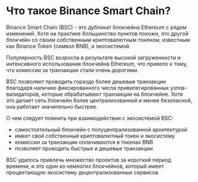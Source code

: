 # Что такое Binance Smart Chain?

Binance Smart Chain (BSC) - это дубликат блокчейна Ethereum с рядом изменений. Хотя на практике большинство пунктов похожи, это другой блокчейн со своим собственным криптовалютным токеном, известным как Binance Token (символ BNB), и экосистемой.

Популярность BSC возросла в результате высокой загруженности и интенсивного использования блокчейна Ethereum, что привело к тому, что комиссии за транзакции стали очень дорогими.

BSC позволяет проводить гораздо более дешевые транзакции благодаря наличию фиксированного числа привилегированных узлов-валидаторов, которые обрабатывают транзакции на блокчейне. Хотя это делает сеть блокчейн более централизованной и менее безопасной, она работает значительно быстрее.

О чем следует помнить при взаимодействии с экосистемой BSC:

- самостоятельный блокчейн с полуцентрализованной архитектурой
- имеет свой собственный криптовалютный токен и экосистему
- комиссии за транзакции оплачиваются в токенах BNB
- позволяет проводить быстрые и дешевые транзакции

BSC удалось привлечь множество проектов за короткий период времени, и это один из немногих блокчейнов, который имеет процветающую экосистему децентрализованных сервисов.